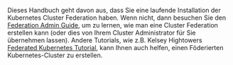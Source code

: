 Dieses Handbuch geht davon aus, dass Sie eine laufende Installation der Kubernetes Cluster Federation haben.
Wenn nicht, dann besuchen Sie den [Federation Admin Guide](/docs/tutorials/federation/set-up-cluster-federation-kubefed/), um zu lernen, wie man
eine Cluster Federation erstellen kann (oder dies von Ihrem Cluster Administrator für Sie übernehmen lassen).
Andere Tutorials, wie z.B. Kelsey Hightowers [Federated Kubernetes Tutorial](https://github.com/kelseyhightower/kubernetes-cluster-federation),
kann Ihnen auch helfen, einen Föderierten Kubernetes-Cluster zu erstellen.